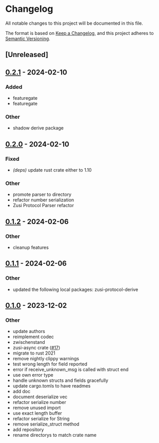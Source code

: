 # Changelog
All notable changes to this project will be documented in this file.

The format is based on [Keep a Changelog](https://keepachangelog.com/en/1.0.0/),
and this project adheres to [Semantic Versioning](https://semver.org/spec/v2.0.0.html).

## [Unreleased]

## [0.2.1](https://github.com/zusi/zusi-rs/compare/zusi-protocol-v0.2.0...zusi-protocol-v0.2.1) - 2024-02-10

### Added
- featuregate
- featuregate

### Other
- shadow derive package

## [0.2.0](https://github.com/zusi/zusi-rs/compare/zusi-protocol-v0.1.2...zusi-protocol-v0.2.0) - 2024-02-10

### Fixed
- *(deps)* update rust crate either to 1.10

### Other
- promote parser to directory
- refactor number serialization
- Zusi Protocol Parser refactor

## [0.1.2](https://github.com/zusi/zusi-rs/compare/zusi-protocol-v0.1.1...zusi-protocol-v0.1.2) - 2024-02-06

### Other
- cleanup features

## [0.1.1](https://github.com/zusi/zusi-rs/compare/zusi-protocol-v0.1.0...zusi-protocol-v0.1.1) - 2024-02-06

### Other
- updated the following local packages: zusi-protocol-derive

## [0.1.0](https://github.com/zusi/zusi-rs/releases/tag/zusi-protocol-v0.1.0) - 2023-12-02

### Other
- update authors
- reimplement codec
- zwischenstand
- zusi-async crate ([#17](https://github.com/zusi/zusi-rs/pull/17))
- migrate to rust 2021
- remove nightly clippy warnings
- test wrong length for field reported
- error if receive_unknown_msg is called with struct end
- use own error type
- handle unknown structs and fields gracefully
- update cargo.tomls to have readmes
- add doc
- document deserialize vec<t>
- refactor serialize number
- remove unused import
- use exact length buffer
- refactor serialize for String
- remove serialize_struct method
- add repository
- rename directorys to match crate name
